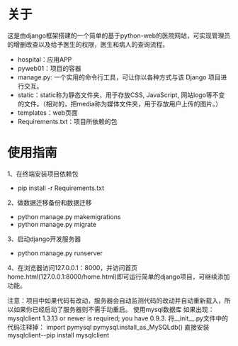 # 关于
这是由django框架搭建的一个简单的基于python-web的医院网站，可实现管理员的增删改查以及给予医生的权限，医生和病人的查询流程。
* hospital：应用APP
* pyweb01：项目的容器
* manage.py: 一个实用的命令行工具，可让你以各种方式与该 Django 项目进行交互。
* static：static称为静态文件夹，用于存放CSS, JavaScript, 网站logo等不变的文件。（相对的，把media称为媒体文件夹，用于存放用户上传的图片。）
* templates：web页面
* Requirements.txt：项目所依赖的包
# 使用指南
1、在终端安装项目依赖包
* pip install -r Requirements.txt

2、做数据迁移备份和数据迁移
* python manage.py makemigrations
* python manage.py migrate

3、启动django开发服务器
* python manage.py runserver

4、在浏览器访问127.0.0.1：8000，并访问首页home.html(127.0.0.1:8000/home.html)即可运行简单的django项目，可继续添加功能。

注意：项目中如果代码有改动，服务器会自动监测代码的改动并自动重新载入，所以如果你已经启动了服务器则不需手动重启。
使用mysql数据库
如果出现：
mysqlclient 1.3.13 or newer is required; you have 0.9.3.
将__init__.py文件中的代码注释掉：
 import pymysql
 pymysql.install_as_MySQLdb()
直接安装mysqlclient--pip install mysqlclient
